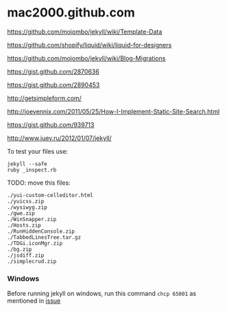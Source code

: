 mac2000.github.com
==================

https://github.com/mojombo/jekyll/wiki/Template-Data

https://github.com/shopify/liquid/wiki/liquid-for-designers

https://github.com/mojombo/jekyll/wiki/Blog-Migrations

https://gist.github.com/2870636

https://gist.github.com/2890453

http://getsimpleform.com/

http://joevennix.com/2011/05/25/How-I-Implement-Static-Site-Search.html

https://gist.github.com/939713

http://www.juev.ru/2012/01/07/jekyll/


To test your files use:

    jekyll --safe
    ruby _inspect.rb

TODO: move this files:

    ./yui-custom-celleditor.html
    ./yuicss.zip
    ./wysiwyg.zip
    ./gwe.zip
    ./WinSnapper.zip
    ./Hosts.zip
    ./RunHiddenConsole.zip
    ./TabbedLinesTree.tar.gz
    ./TDGi.iconMgr.zip
    ./bg.zip
    ./jsdiff.zip
    ./simplecrud.zip

### Windows

Before running jekyll on windows, run this command `chcp 65001` as mentioned in [issue](https://github.com/mojombo/jekyll/issues/188)
